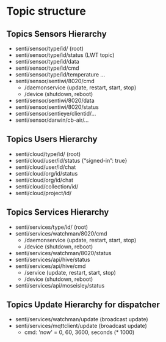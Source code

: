 # Topic structure 

## Topics Sensors Hierarchy

- senti/sensor/type/id/ (root)
- senti/sensor/type/id/status (LWT topic)
- senti/sensor/type/id/data
- senti/sensor/type/id/cmd
- senti/sensor/type/id/temperature
...
- senti/sensor/sentiwi/8020/cmd 
	- /daemonservice (update, restart, start, stop)
	- /device (shutdown, reboot)
- senti/sensor/sentiwi/8020/data
- senti/sensor/sentiwi/8020/status
- senti/sensor/sentieye/clientid/…
- senti/sensor/darwin/cb-air/…

## Topics Users Hierarchy

- senti/cloud/type/id/ (root)
- senti/cloud/user/id/status {“signed-in”: true}
- senti/cloud/user/id/chat
- senti/cloud/org/id/status
- senti/cloud/org/id/chat
- senti/cloud/collection/id/
- senti/cloud/project/id/

## Topics Services Hierarchy

- senti/services/type/id/ (root)
- senti/services/watchman/8020/cmd
	- /daemonservice (update, restart, start, stop)
	- /device (shutdown, reboot)
- senti/services/watchman/8020/status
- senti/services/api/hive/status
- senti/services/api/hive/cmd
	- /service (update, restart, start, stop)
	- /device (shutdown, reboot)
- senti/services/api/moseisley/status

## Topics Update Hierarchy for dispatcher
- senti/services/watchman/update (broadcast update)
- senti/services/mqttclient/update (broadcast update)
	- cmd: 'now' = 0, 60, 3600, seconds (* 1000)

